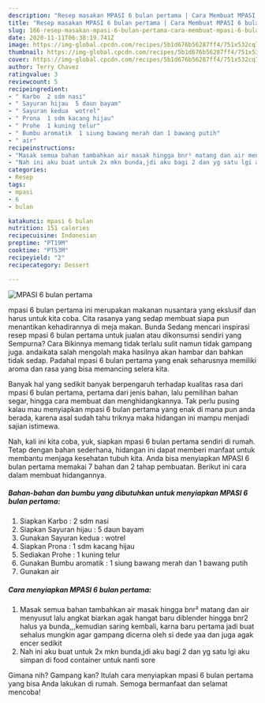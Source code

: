 ```yaml
---
description: "Resep masakan MPASI 6 bulan pertama | Cara Membuat MPASI 6 bulan pertama Yang Enak Dan Lezat"
title: "Resep masakan MPASI 6 bulan pertama | Cara Membuat MPASI 6 bulan pertama Yang Enak Dan Lezat"
slug: 166-resep-masakan-mpasi-6-bulan-pertama-cara-membuat-mpasi-6-bulan-pertama-yang-enak-dan-lezat
date: 2020-11-11T06:38:19.741Z
image: https://img-global.cpcdn.com/recipes/5b1d676b56287ff4/751x532cq70/mpasi-6-bulan-pertama-foto-resep-utama.jpg
thumbnail: https://img-global.cpcdn.com/recipes/5b1d676b56287ff4/751x532cq70/mpasi-6-bulan-pertama-foto-resep-utama.jpg
cover: https://img-global.cpcdn.com/recipes/5b1d676b56287ff4/751x532cq70/mpasi-6-bulan-pertama-foto-resep-utama.jpg
author: Terry Chavez
ratingvalue: 3
reviewcount: 5
recipeingredient:
- " Karbo  2 sdm nasi"
- " Sayuran hijau  5 daun bayam"
- " Sayuran kedua  wotrel"
- " Prona  1 sdm kacang hijau"
- " Prohe  1 kuning telur"
- " Bumbu aromatik  1 siung bawang merah dan 1 bawang putih"
- " air"
recipeinstructions:
- "Masak semua bahan tambahkan air masak hingga bnr² matang dan air menyusut lalu angkat biarkan agak hangat baru diblender hingga bnr2 halus ya bunda,,,kemudian saring kembali, karna baru pertama jadi buat sehalus mungkin agar gampang dicerna oleh si dede yaa dan juga agak encer sedikit"
- "Nah ini aku buat untuk 2x mkn bunda,jdi aku bagi 2 dan yg satu lgi aku simpan di food container untuk nanti sore"
categories:
- Resep
tags:
- mpasi
- 6
- bulan

katakunci: mpasi 6 bulan 
nutrition: 151 calories
recipecuisine: Indonesian
preptime: "PT19M"
cooktime: "PT53M"
recipeyield: "2"
recipecategory: Dessert

---
```



![MPASI 6 bulan pertama](https://img-global.cpcdn.com/recipes/5b1d676b56287ff4/751x532cq70/mpasi-6-bulan-pertama-foto-resep-utama.jpg)


mpasi 6 bulan pertama ini merupakan makanan nusantara yang ekslusif dan harus untuk kita coba. Cita rasanya yang sedap membuat siapa pun menantikan kehadirannya di meja makan.
Bunda Sedang mencari inspirasi resep mpasi 6 bulan pertama untuk jualan atau dikonsumsi sendiri yang Sempurna? Cara Bikinnya memang tidak terlalu sulit namun tidak gampang juga. andaikata salah mengolah maka hasilnya akan hambar dan bahkan tidak sedap. Padahal mpasi 6 bulan pertama yang enak seharusnya memiliki aroma dan rasa yang bisa memancing selera kita.

Banyak hal yang sedikit banyak berpengaruh terhadap kualitas rasa dari mpasi 6 bulan pertama, pertama dari jenis bahan, lalu pemilihan bahan segar, hingga cara membuat dan menghidangkannya. Tak perlu pusing kalau mau menyiapkan mpasi 6 bulan pertama yang enak di mana pun anda berada, karena asal sudah tahu triknya maka hidangan ini mampu menjadi sajian istimewa.




Nah, kali ini kita coba, yuk, siapkan mpasi 6 bulan pertama sendiri di rumah. Tetap dengan bahan sederhana, hidangan ini dapat memberi manfaat untuk membantu menjaga kesehatan tubuh kita. Anda bisa menyiapkan MPASI 6 bulan pertama memakai 7 bahan dan 2 tahap pembuatan. Berikut ini cara dalam membuat hidangannya.

<!--inarticleads1-->

##### Bahan-bahan dan bumbu yang dibutuhkan untuk menyiapkan MPASI 6 bulan pertama:

1. Siapkan  Karbo : 2 sdm nasi
1. Siapkan  Sayuran hijau : 5 daun bayam
1. Gunakan  Sayuran kedua : wotrel
1. Siapkan  Prona : 1 sdm kacang hijau
1. Sediakan  Prohe : 1 kuning telur
1. Gunakan  Bumbu aromatik : 1 siung bawang merah dan 1 bawang putih
1. Gunakan  air




<!--inarticleads2-->

##### Cara menyiapkan MPASI 6 bulan pertama:

1. Masak semua bahan tambahkan air masak hingga bnr² matang dan air menyusut lalu angkat biarkan agak hangat baru diblender hingga bnr2 halus ya bunda,,,kemudian saring kembali, karna baru pertama jadi buat sehalus mungkin agar gampang dicerna oleh si dede yaa dan juga agak encer sedikit
1. Nah ini aku buat untuk 2x mkn bunda,jdi aku bagi 2 dan yg satu lgi aku simpan di food container untuk nanti sore




Gimana nih? Gampang kan? Itulah cara menyiapkan mpasi 6 bulan pertama yang bisa Anda lakukan di rumah. Semoga bermanfaat dan selamat mencoba!
